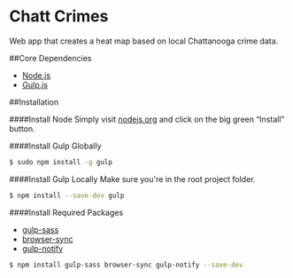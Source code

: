 Chatt Crimes
============

Web app that creates a heat map based on local Chattanooga crime data.

##Core Dependencies
* [Node.js](http://nodejs.org/)
* [Gulp.js](http://gulpjs.com/)

##Installation

####Install Node
Simply visit [nodejs.org](http://nodejs.org) and click on the big green “Install” button.

####Install Gulp Globally

~~~ sh
$ sudo npm install -g gulp
~~~

####Install Gulp Locally
Make sure you're in the root project folder.

~~~ sh
$ npm install --save-dev gulp
~~~

####Install Required Packages

* [gulp-sass](https://npmjs.org/package/gulp-sass)
* [browser-sync](browser-sync)
* [gulp-notify](https://www.npmjs.org/package/gulp-notify)

~~~ sh
$ npm install gulp-sass browser-sync gulp-notify --save-dev
~~~
